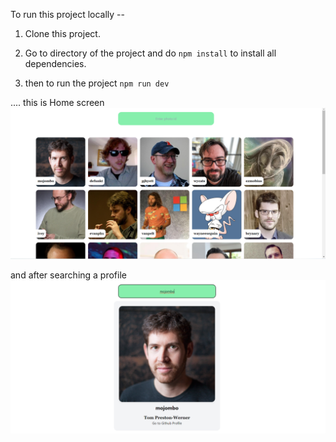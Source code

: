 To run this project locally --

1. Clone this project.

2. Go to directory of the project and do `npm install` to install all dependencies.

3. then to run the project `npm run dev`

....
this is Home screen
![plot](./src/assets/homescreen.png)

and after searching a profile
![plot](./src/assets/searching.png)

